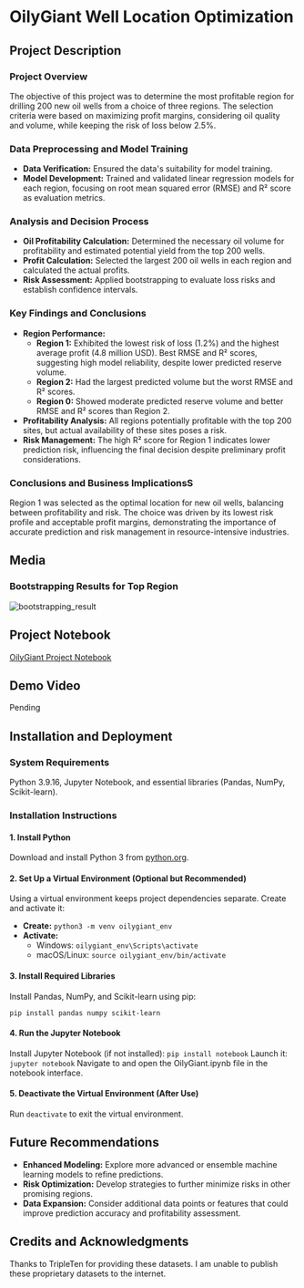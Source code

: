 # OilyGiant Well Location Optimization

## Project Description
### Project Overview
The objective of this project was to determine the most profitable region for drilling 200 new oil wells from a choice of three regions. The selection criteria were based on maximizing profit margins, considering oil quality and volume, while keeping the risk of loss below 2.5%.

### Data Preprocessing and Model Training
- **Data Verification:** Ensured the data's suitability for model training.
- **Model Development:** Trained and validated linear regression models for each region, focusing on root mean squared error (RMSE) and R² score as evaluation metrics.

### Analysis and Decision Process
- **Oil Profitability Calculation:** Determined the necessary oil volume for profitability and estimated potential yield from the top 200 wells.
- **Profit Calculation:** Selected the largest 200 oil wells in each region and calculated the actual profits.
- **Risk Assessment:** Applied bootstrapping to evaluate loss risks and establish confidence intervals.

### Key Findings and Conclusions
- **Region Performance:**
  - **Region 1:** Exhibited the lowest risk of loss (1.2%) and the highest average profit (4.8 million USD). Best RMSE and R² scores, suggesting high model reliability, despite lower predicted reserve volume.
  - **Region 2:** Had the largest predicted volume but the worst RMSE and R² scores.
  - **Region 0:** Showed moderate predicted reserve volume and better RMSE and R² scores than Region 2.
- **Profitability Analysis:** All regions potentially profitable with the top 200 sites, but actual availability of these sites poses a risk.
- **Risk Management:** The high R² score for Region 1 indicates lower prediction risk, influencing the final decision despite preliminary profit considerations.

### Conclusions and Business ImplicationsS
Region 1 was selected as the optimal location for new oil wells, balancing between profitability and risk. The choice was driven by its lowest risk profile and acceptable profit margins, demonstrating the importance of accurate prediction and risk management in resource-intensive industries.

## Media
### Bootstrapping Results for Top Region
![bootstrapping_result](https://github.com/jnorfolk/Data-Projects-TripleTen/assets/117448822/776d2193-3b06-4ea4-a72f-84f1d27d7ab0)

## Project Notebook
[OilyGiant Project Notebook](https://github.com/jnorfolk/OilyGiant-Region-Selection/blob/main/OilyGiant.ipynb)

## Demo Video
Pending

## Installation and Deployment
### System Requirements
Python 3.9.16, Jupyter Notebook, and essential libraries (Pandas, NumPy, Scikit-learn).

### Installation Instructions
#### 1. Install Python
Download and install Python 3 from [python.org](https://www.python.org/downloads/).

#### 2. Set Up a Virtual Environment (Optional but Recommended)
Using a virtual environment keeps project dependencies separate. Create and activate it:
- **Create:** `python3 -m venv oilygiant_env`
- **Activate:**
  - Windows: `oilygiant_env\Scripts\activate`
  - macOS/Linux: `source oilygiant_env/bin/activate`

#### 3. Install Required Libraries
Install Pandas, NumPy, and Scikit-learn using pip:
```
pip install pandas numpy scikit-learn
```

#### 4. Run the Jupyter Notebook
Install Jupyter Notebook (if not installed): 
`pip install notebook`
Launch it: 
`jupyter notebook`
Navigate to and open the OilyGiant.ipynb file in the notebook interface.

#### 5. Deactivate the Virtual Environment (After Use)
Run `deactivate` to exit the virtual environment.

## Future Recommendations
- **Enhanced Modeling:** Explore more advanced or ensemble machine learning models to refine predictions.
- **Risk Optimization:** Develop strategies to further minimize risks in other promising regions.
- **Data Expansion:** Consider additional data points or features that could improve prediction accuracy and profitability assessment.

## Credits and Acknowledgments
Thanks to TripleTen for providing these datasets. I am unable to publish these proprietary datasets to the internet.
